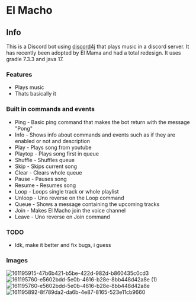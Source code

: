 # El Macho
## Info
This is a Discord bot using [discord4j](https://discord4j.com/) that plays music in a discord server. It has recently been adopted by El Mama and had a total redesign.
It uses gradle 7.3.3 and java 17.
### Features
- Plays music
- Thats basically it
### Built in commands and events
- Ping - Basic ping command that makes the bot return with the message "Pong"
- Info - Shows info about commands and events such as if they are enabled or not and description
- Play - Plays song from youtube
- Playtop - Plays song first in queue
- Shuffle - Shuffles queue
- Skip - Skips current song
- Clear - Clears whole queue
- Pause - Pauses song
- Resume - Resumes song
- Loop - Loops single track or whole playlist
- Unloop - Uno reverse on the Loop command
- Queue - Shows a message containing the upcoming tracks
- Join - Makes El Macho join the voice channel
- Leave - Uno reverse on Join command
### TODO
- Idk, make it better and fix bugs, i guess

### Images
![161195915-47b6b421-b5be-422d-982d-b860435c0cd3](https://user-images.githubusercontent.com/51513175/200403810-09f3fb06-3cba-4cfc-80a5-e59b2bc78dca.png)
![161195760-e5602bdd-5e0b-4616-b28e-8bb448d42a8e (1)](https://user-images.githubusercontent.com/51513175/200403814-d1333e93-7d51-485c-900f-e5a8f704606d.png)
![161195760-e5602bdd-5e0b-4616-b28e-8bb448d42a8e](https://user-images.githubusercontent.com/51513175/200403815-fcebbb42-b971-41a7-bd3d-4a57c2f263b4.png)
![161195892-8f789da2-da6b-4e87-8165-523e11cb9660](https://user-images.githubusercontent.com/51513175/200403818-38a9a618-a6b1-406c-b246-4689b98417b0.png)
